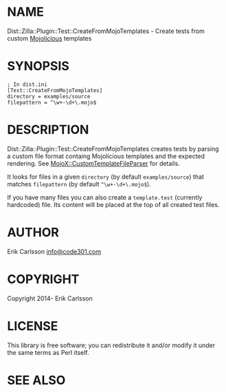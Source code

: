 # NAME

Dist::Zilla::Plugin::Test::CreateFromMojoTemplates - Create tests from custom [Mojolicious](https://metacpan.org/pod/Mojolicious) templates

# SYNOPSIS

    ; In dist.ini
    [Test::CreateFromMojoTemplates]
    directory = examples/source
    filepattern = ^\w+-\d+\.mojo$

# DESCRIPTION

Dist::Zilla::Plugin::Test::CreateFromMojoTemplates creates tests by parsing a custom file format
containg Mojolicious templates and the expected rendering. See [MojoX::CustomTemplateFileParser](https://metacpan.org/pod/MojoX::CustomTemplateFileParser) for details.

It looks for files in a given `directory` (by default `examples/source`) that matches `filepattern` (by default `^\w+-\d+\.mojo$`).

If you have many files you can also create a `template.test` (currently hardcoded) file. Its content will be placed at the top of all created test files.

# AUTHOR

Erik Carlsson <info@code301.com>

# COPYRIGHT

Copyright 2014- Erik Carlsson

# LICENSE

This library is free software; you can redistribute it and/or modify
it under the same terms as Perl itself.

# SEE ALSO
